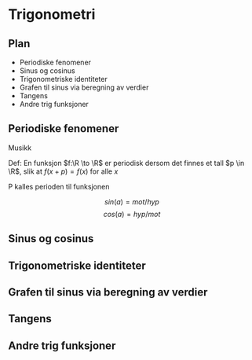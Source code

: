 # Trigonometri
## Plan
- Periodiske fenomener
- Sinus og cosinus
- Trigonometriske identiteter
- Grafen til sinus via beregning av verdier
- Tangens
- Andre trig funksjoner

## Periodiske fenomener
Musikk

Def: En funksjon $f:\R \to \R$ er periodisk dersom det finnes et tall $p \in \R$, slik at $f(x+p)=f(x)$ for alle $x$

P kalles perioden til funksjonen

$$sin(a) = {mot}/{hyp}$$
$$cos(a) = {hyp}/{mot}$$
## Sinus og cosinus
## Trigonometriske identiteter
## Grafen til sinus via beregning av verdier
## Tangens
## Andre trig funksjoner
